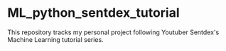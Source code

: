 # ML_python_sentdex_tutorial
This repository tracks my personal project following Youtuber Sentdex's Machine Learning tutorial series.

